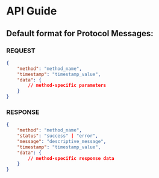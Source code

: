 # API Guide 

## Default format for Protocol Messages:

### REQUEST 
```json
{
    "method": "method_name",
    "timestamp": "timestamp_value",
    "data": {
        // method-specific parameters
    }
}
```

### RESPONSE
```json
{
    "method": "method_name",
    "status": "success" | "error",
    "message": "descriptive_message",
    "timestamp": "timestamp_value",
    "data": {
        // method-specific response data
    }
}
```
